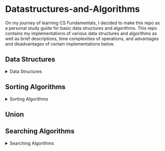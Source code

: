 # Datastructures-and-Algorithms
On my journey of learning CS Fundamentals, I decided to make this repo as a personal study guide for basic data structures and algorithms. This repo contains my implementations of various data structures and algorithms as well as brief descriptions, time complexities of operations, and advantages and disadvantages of certain implementations below.

## Data Structures

<details>
<summary>Data Structures</summary>

- ### Union-Find/Disjoint Set
    - #### Description:
</details>


## Sorting Algorithms
<details>
  <summary>Sorting Algorithms</summary>
</details>

## Union

## Searching Algorithms
<details>
  <summary>Searching Algorithms</summary>
</details>
  
